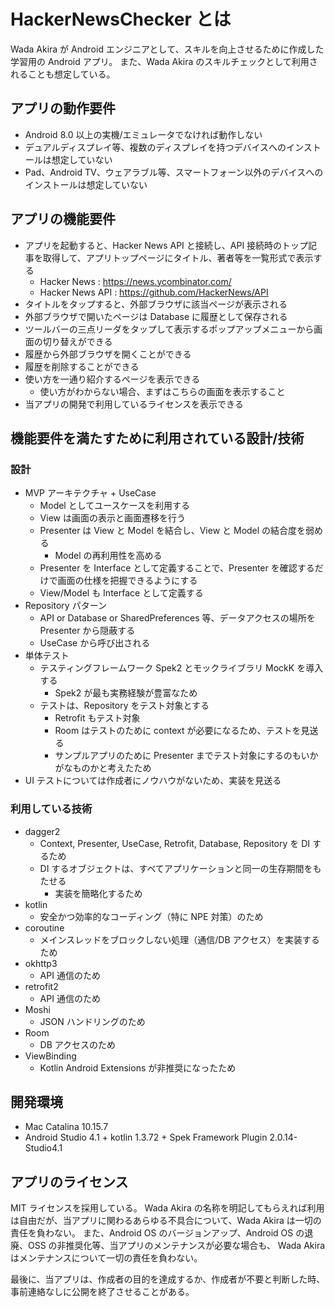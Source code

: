 # HackerNewsChecker とは

Wada Akira が Android エンジニアとして、スキルを向上させるために作成した学習用の Android アプリ。
また、Wada Akira のスキルチェックとして利用されることも想定している。

## アプリの動作要件

- Android 8.0 以上の実機/エミュレータでなければ動作しない
- デュアルディスプレイ等、複数のディスプレイを持つデバイスへのインストールは想定していない
- Pad、Android TV、ウェアラブル等、スマートフォーン以外のデバイスへのインストールは想定していない

## アプリの機能要件

- アプリを起動すると、Hacker News API と接続し、API 接続時のトップ記事を取得して、アプリトップページにタイトル、著者等を一覧形式で表示する
    - Hacker News : https://news.ycombinator.com/
    - Hacker News API : https://github.com/HackerNews/API
- タイトルをタップすると、外部ブラウザに該当ページが表示される
- 外部ブラウザで開いたページは Database に履歴として保存される
- ツールバーの三点リーダをタップして表示するポップアップメニューから画面の切り替えができる
- 履歴から外部ブラウザを開くことができる
- 履歴を削除することができる
- 使い方を一通り紹介するページを表示できる
    - 使い方がわからない場合、まずはこちらの画面を表示すること
- 当アプリの開発で利用しているライセンスを表示できる

## 機能要件を満たすために利用されている設計/技術

### 設計

- MVP アーキテクチャ + UseCase
    - Model としてユースケースを利用する
    - View は画面の表示と画面遷移を行う
    - Presenter は View と Model を結合し、View と Model の結合度を弱める
        - Model の再利用性を高める
    - Presenter を Interface として定義することで、Presenter を確認するだけで画面の仕様を把握できるようにする
    - View/Model も Interface として定義する
- Repository パターン
    - API or Database or SharedPreferences 等、データアクセスの場所を Presenter から隠蔽する
    - UseCase から呼び出される
- 単体テスト
    - テスティングフレームワーク Spek2 とモックライブラリ MockK を導入する
        - Spek2 が最も実務経験が豊富なため
    - テストは、Repository をテスト対象とする
        - Retrofit もテスト対象
        - Room はテストのために context が必要になるため、テストを見送る
        - サンプルアプリのために Presenter までテスト対象にするのもいかがなものかと考えたため
- UI テストについては作成者にノウハウがないため、実装を見送る

### 利用している技術

- dagger2
    - Context, Presenter, UseCase, Retrofit, Database, Repository を DI するため
    - DI するオブジェクトは、すべてアプリケーションと同一の生存期間をもたせる
        - 実装を簡略化するため
- kotlin
    - 安全かつ効率的なコーディング（特に NPE 対策）のため
- coroutine
    - メインスレッドをブロックしない処理（通信/DB アクセス）を実装するため
- okhttp3
    - API 通信のため
- retrofit2
    - API 通信のため
- Moshi
    - JSON ハンドリングのため
- Room
    - DB アクセスのため
- ViewBinding
    - Kotlin Android Extensions が非推奨になったため

## 開発環境

- Mac Catalina 10.15.7
- Android Studio 4.1 + kotlin 1.3.72 + Spek Framework Plugin 2.0.14-Studio4.1

## アプリのライセンス

MIT ライセンスを採用している。
Wada Akira の名称を明記してもらえれば利用は自由だが、当アプリに関わるあらゆる不具合について、Wada Akira は一切の責任を負わない。
また、Android OS のバージョンアップ、Android OS の退廃、OSS の非推奨化等、当アプリのメンテナンスが必要な場合も、
Wada Akira はメンテナンスについて一切の責任を負わない。

最後に、当アプリは、作成者の目的を達成するか、作成者が不要と判断した時、事前連絡なしに公開を終了させることがある。